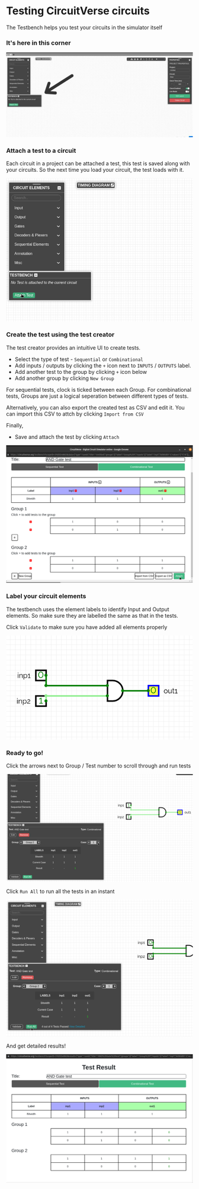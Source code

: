 # Testing CircuitVerse circuits

The Testbench helps you test your circuits in the simulator itself

### It's here in this corner

![drawing](../images/img_chapter7/location.jpg)

### Attach a test to a circuit
Each circuit in a project can be attached a test, this test is saved along with your circuits. So the next time you load your circuit, the test loads with it.

![drawing](../images/img_chapter7/click_attach.png)

### Create the test using the test creator
The test creator provides an intuitive UI to create tests.
 - Select the type of test - `Sequential` or `Combinational`
 - Add inputs / outputs by clicking the `+` icon next to `INPUTS` / `OUTPUTS` label.
 - Add another test to the group by clicking `+` icon below
 - Add another group by clicking `New Group`

For sequential tests, clock is ticked between each Group. For combinational tests, Groups are just a logical seperation between different types of tests.

Alternatively, you can also export the created test as CSV and edit it. You can import this CSV to attch by clicking `Import from CSV`

Finally,
 - Save and attach the test by clicking `Attach`

![drawing](../images/img_chapter7/make_test.png)

### Label your circuit elements
The testbench uses the element labels to identify Input and Output elements. So make sure they are labelled the same as that in the tests.

Click `Validate` to make sure you have added all elements properly

![drawing](../images/img_chapter7/name_elements.png)

### Ready to go!
Click the arrows next to Group / Test number to scroll through and run tests

![drawing](../images/img_chapter7/manual.png)

Click `Run All` to run all the tests in an instant

![drawing](../images/img_chapter7/runall.png)

And get detailed results!

![drawing](../images/img_chapter7/detailed.png)
